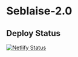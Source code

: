# Seblaise-2.0

## Deploy Status

[![Netlify Status](https://api.netlify.com/api/v1/badges/7cfed69b-7207-4fb4-bb00-5800ac26776c/deploy-status)](https://app.netlify.com/sites/keen-dasik-26099e/deploys)
